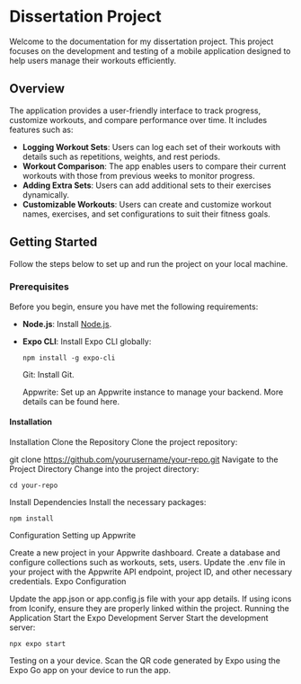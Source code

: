 # Dissertation Project

Welcome to the documentation for my dissertation project. This project focuses on the development and testing of a mobile application designed to help users manage their workouts efficiently.

## Overview

The application provides a user-friendly interface to track progress, customize workouts, and compare performance over time. It includes features such as:

- **Logging Workout Sets**: Users can log each set of their workouts with details such as repetitions, weights, and rest periods.
- **Workout Comparison**: The app enables users to compare their current workouts with those from previous weeks to monitor progress.
- **Adding Extra Sets**: Users can add additional sets to their exercises dynamically.
- **Customizable Workouts**: Users can create and customize workout names, exercises, and set configurations to suit their fitness goals.

## Getting Started

Follow the steps below to set up and run the project on your local machine.

### Prerequisites

Before you begin, ensure you have met the following requirements:

- **Node.js**: Install [Node.js](https://nodejs.org/).
- **Expo CLI**: Install Expo CLI globally:
  ```
  npm install -g expo-cli
  ```
  Git: Install Git.

  Appwrite: Set up an Appwrite instance to manage your backend. More details can be found here.

#### Installation

Installation
Clone the Repository
Clone the project repository:


git clone https://github.com/yourusername/your-repo.git
Navigate to the Project Directory
Change into the project directory:

```
cd your-repo
```
Install Dependencies
Install the necessary packages:

```
npm install
```
Configuration
Setting up Appwrite

Create a new project in your Appwrite dashboard.
Create a database and configure collections such as workouts, sets, users.
Update the .env file in your project with the Appwrite API endpoint, project ID, and other necessary credentials.
Expo Configuration

Update the app.json or app.config.js file with your app details.
If using icons from Iconify, ensure they are properly linked within the project.
Running the Application
Start the Expo Development Server
Start the development server:

```
npx expo start
```
Testing on a your device.
Scan the QR code generated by Expo using the Expo Go app on your device to run the app.

